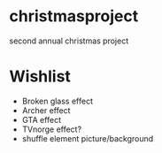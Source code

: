 # christmasproject
second annual christmas project

# Wishlist
* Broken glass effect
* Archer effect
* GTA effect
* TVnorge effect?
* shuffle element picture/background
